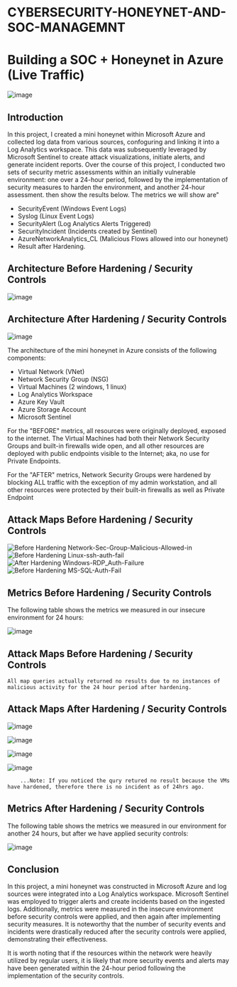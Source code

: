 # CYBERSECURITY-HONEYNET-AND-SOC-MANAGEMNT
# Building a SOC + Honeynet in Azure (Live Traffic)
![image](https://github.com/MamusIbebe/MS-AZURE-HONEYNET-SOC-MANAGEMNT/assets/149246488/70b51ae1-ed8f-40dc-b2f2-a2bbf7bcaa83)


## Introduction

In this project, I created a mini honeynet within Microsoft Azure and collected log data from various sources, confoguring and linking it into a Log Analytics workspace. This data was subsequently leveraged by Microsoft Sentinel to create attack visualizations, initiate alerts, and generate incident reports. Over the course of this project, I conducted two sets of security metric assessments within an initially vulnerable environment: one over a 24-hour period, followed by the implementation of security measures to harden the environment, and another 24-hour assessment. then show the results below. The metrics we will show are"


- SecurityEvent (Windows Event Logs)
- Syslog (Linux Event Logs)
- SecurityAlert (Log Analytics Alerts Triggered)
- SecurityIncident (Incidents created by Sentinel)
- AzureNetworkAnalytics_CL (Malicious Flows allowed into our honeynet)
- Result after Hardening.

## Architecture Before Hardening / Security Controls
![image](https://github.com/MamusIbebe/MS-AZURE-HONEYNET-SOC-MANAGEMNT/assets/149246488/e81c6c0c-2417-4f98-94be-0ea21390ab0c)



## Architecture After Hardening / Security Controls
![image](https://github.com/MamusIbebe/MS-AZURE-HONEYNET-SOC-MANAGEMNT/assets/149246488/24d5cd92-3e9b-43a5-bc9c-4b44a7ff72ee)


The architecture of the mini honeynet in Azure consists of the following components:

- Virtual Network (VNet)
- Network Security Group (NSG)
- Virtual Machines (2 windows, 1 linux)
- Log Analytics Workspace
- Azure Key Vault
- Azure Storage Account
- Microsoft Sentinel

For the "BEFORE" metrics, all resources were originally deployed, exposed to the internet. The Virtual Machines had both their Network Security Groups and built-in firewalls wide open, and all other resources are deployed with public endpoints visible to the Internet; aka, no use for Private Endpoints.

For the "AFTER" metrics, Network Security Groups were hardened by blocking ALL traffic with the exception of my admin workstation, and all other resources were protected by their built-in firewalls as well as Private Endpoint

## Attack Maps Before Hardening / Security Controls
![Before Hardening Network-Sec-Group-Malicious-Allowed-in](https://github.com/MamusIbebe/MS-AZURE-HONEYNET-SOC-MANAGEMNT/assets/149246488/94d2b52a-49df-4c4d-929d-6e6afcc0824e)<br>
![Before Hardening Linux-ssh-auth-fail](https://github.com/MamusIbebe/MS-AZURE-HONEYNET-SOC-MANAGEMNT/assets/149246488/4066c2f1-428f-4344-9b88-bd76601b83e1)<br>
![After Hardening Windows-RDP_Auth-Failure](https://github.com/MamusIbebe/MS-AZURE-HONEYNET-SOC-MANAGEMNT/assets/149246488/8a8caf98-8609-4843-bc98-146e4164c6bc)<br>
![Before Hardening MS-SQL-Auth-Fail](https://github.com/MamusIbebe/MS-AZURE-HONEYNET-SOC-MANAGEMNT/assets/149246488/baf05324-28bf-4425-8c66-6187f38e7096)<br>


## Metrics Before Hardening / Security Controls

The following table shows the metrics we measured in our insecure environment for 24 hours:


![image](https://github.com/MamusIbebe/MS-AZURE-HONEYNET-SOC-MANAGEMNT/assets/149246488/dc40147a-2772-431d-a647-490d9f21ac5f)



	

## Attack Maps Before Hardening / Security Controls

```All map queries actually returned no results due to no instances of malicious activity for the 24 hour period after hardening.```

## Attack Maps After Hardening / Security Controls

![image](https://github.com/MamusIbebe/MS-AZURE-HONEYNET-SOC-MANAGEMNT/assets/149246488/cd25ab5f-55e8-4ec9-95af-432a973d7b1a)

![image](https://github.com/MamusIbebe/MS-AZURE-HONEYNET-SOC-MANAGEMNT/assets/149246488/70ada3b1-d193-4e75-957d-51350739dad0)

![image](https://github.com/MamusIbebe/MS-AZURE-HONEYNET-SOC-MANAGEMNT/assets/149246488/0eb64ccf-9dcb-4eb6-bb7b-55e9aa83ea66)

![image](https://github.com/MamusIbebe/MS-AZURE-HONEYNET-SOC-MANAGEMNT/assets/149246488/d8e95d67-5676-4342-9dfe-5dfda1c63681)

		...Note: If you noticed the qury retured no result because the VMs have hardened, therefore there is no incident as of 24hrs ago.

## Metrics After Hardening / Security Controls

The following table shows the metrics we measured in our environment for another 24 hours, but after we have applied security controls:

![image](https://github.com/MamusIbebe/MS-AZURE-HONEYNET-SOC-MANAGEMNT/assets/149246488/0ff5a054-8724-4d59-b794-b32fa6108ab4)


## Conclusion

In this project, a mini honeynet was constructed in Microsoft Azure and log sources were integrated into a Log Analytics workspace. Microsoft Sentinel was employed to trigger alerts and create incidents based on the ingested logs. Additionally, metrics were measured in the insecure environment before security controls were applied, and then again after implementing security measures. It is noteworthy that the number of security events and incidents were drastically reduced after the security controls were applied, demonstrating their effectiveness.

It is worth noting that if the resources within the network were heavily utilized by regular users, it is likely that more security events and alerts may have been generated within the 24-hour period following the implementation of the security controls.
